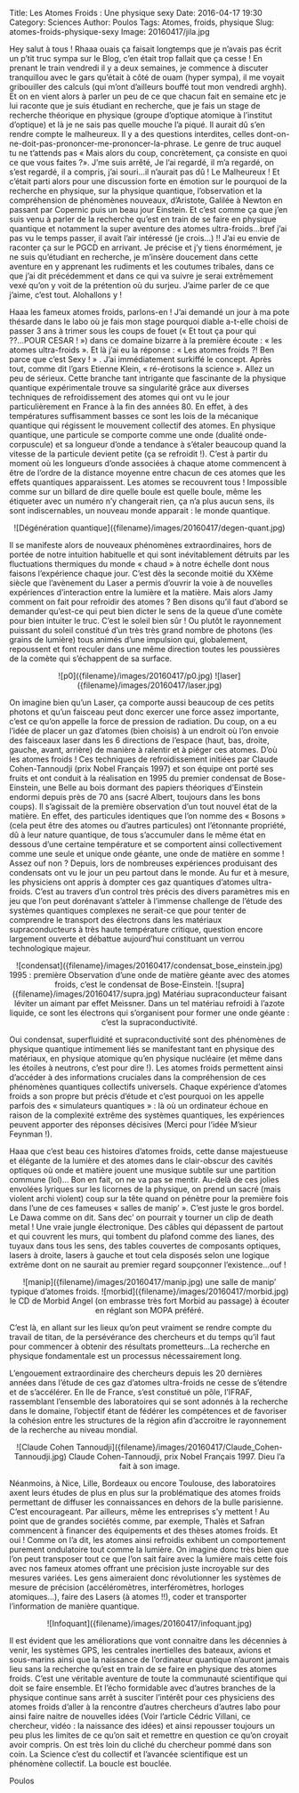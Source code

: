 Title: Les Atomes Froids : Une physique sexy
Date: 2016-04-17 19:30
Category: Sciences
Author: Poulos
Tags: Atomes, froids, physique
Slug: atomes-froids-physique-sexy
Image: 20160417/jila.jpg

Hey salut à tous ! Rhaaa ouais ça faisait longtemps que je n’avais pas écrit un p’tit truc sympa sur le Blog, c’en était trop fallait que ça cesse ! En prenant le train vendredi il y a deux semaines, je commence à discuter tranquillou avec le gars qu’était à côté de ouam (hyper sympa), il me voyait gribouiller des calculs (qui m’ont d’ailleurs bouffé tout mon vendredi arghh). Et on en vient alors à parler un peu de ce que chacun fait en semaine etc je lui raconte que je suis étudiant en recherche, que je fais un stage de recherche théorique en physique (groupe d’optique atomique à l’institut d’optique) et là je ne sais pas quelle mouche l’a piqué. Il aurait dû s’en rendre compte le malheureux. Il y a des questions interdites, celles dont-on-ne-doit-pas-prononcer-me-prononcer-la-phrase. Le genre de truc auquel tu ne t’attends pas « Mais alors du coup, concrètement, ça consiste en quoi ce que vous faites ?». J’me suis arrêté, Je l’ai regardé, il m’a regardé, on s’est regardé, il a compris, j’ai souri...il n’aurait pas dû ! Le Malheureux ! Et c’était parti alors pour une discussion forte en émotion sur le pourquoi de la recherche en physique, sur la physique quantique, l’observation et la compréhension de phénomènes nouveaux, d’Aristote, Galilée à Newton en passant par Copernic puis un beau jour Einstein. Et c’est comme ça que j’en suis venu à parler de la recherche qu’est en train de se faire en physique quantique et notamment la super aventure des atomes ultra-froids...bref j’ai pas vu le temps passer, il avait l’air intéressé (je crois...) !! J’ai eu envie de raconter ça sur le PGCD en arrivant. Je précise et j’y tiens énormément, je ne suis qu’étudiant en recherche, je m’insère doucement dans cette aventure en y apprenant les rudiments et les coutumes tribales, dans ce que j’ai dit précédemment et dans ce qui va suivre je serai extrêmement vexé qu’on y voit de la prétention où du surjeu. J’aime parler de ce que j’aime, c’est tout. Alohallons y ! 


Haaa les fameux atomes froids, parlons-en ! J’ai demandé un jour à ma pote thésarde
dans le labo où je fais mon stage pourquoi diable a-t-elle choisi de passer 3 ans à trimer sous
les coups de fouet (« Et tout ça pour qui ??...POUR CESAR ! ») dans ce domaine bizarre à la
première écoute : « les atomes ultra-froids ». Et là j’ai eu la réponse : « Les atomes froids ?!
Ben parce que c’est Sexy ! » . J’ai immédiatement surkiffé le concept. Après tout, comme dit
l’gars Etienne Klein, « ré-érotisons la science ». Allez un peu de sérieux. Cette branche tant
intrigante que fascinante de la physique quantique expérimentale trouve sa singularité grâce
aux diverses techniques de refroidissement des atomes qui ont vu le jour particulièrement
en France à la fin des années 80. En effet, à des températures suffisamment basses ce sont
les lois de la mécanique quantique qui régissent le mouvement collectif des atomes. En
physique quantique, une particule se comporte comme une onde (dualité onde-corpuscule)
et sa longueur d’onde a tendance à s’étaler beaucoup quand la vitesse de la particule devient
petite (ça se refroidit !). C’est à partir du moment où les longueurs d’onde associées à chaque
atome commencent à être de l’ordre de la distance moyenne entre chacun de ces atomes
que les effets quantiques apparaissent. Les atomes se recouvrent tous ! Impossible comme
sur un billard de dire quelle boule est quelle boule, même les étiqueter avec un numéro n’y
changerait rien, ça n’a plus aucun sens, ils sont indiscernables, un nouveau monde apparait :
le monde quantique.


<center>
	<span class="figure">
		![Dégénération quantique]({filename}/images/20160417/degen-quant.jpg)
	</span>
</center>


Il se manifeste alors de nouveaux phénomènes extraordinaires, hors de portée de notre
intuition habituelle et qui sont inévitablement détruits par les fluctuations thermiques du
monde « chaud » à notre échelle dont nous faisons l’expérience chaque jour. C’est dès la
seconde moitié du XXème siècle que l’avènement du Laser a permis d’ouvrir la voie à de
nouvelles expériences d’interaction entre la lumière et la matière. Mais alors Jamy comment
on fait pour refroidir des atomes ? Ben disons qu’il faut d’abord se demander qu’est-ce qui
peut bien dicter le sens de la queue d’une comète pour bien intuiter le truc. C’est le soleil
bien sûr ! Ou plutôt le rayonnement puissant du soleil constitué d’un très très grand nombre
de photons (les grains de lumière) tous animés d’une impulsion qui, globalement, repoussent
et font reculer dans une même direction toutes les poussières de la comète qui s’échappent
de sa surface.


<center>
	<span class="figure">
		![p0]({filename}/images/20160417/p0.jpg)
	</span>
	<span class="figure">
		![laser]({filename}/images/20160417/laser.jpg)
	</span>
</center>


On imagine bien qu’un Laser, ça comporte aussi beaucoup de ces petits photons et qu’un
faisceau peut donc exercer une force assez importante, c’est ce qu’on appelle la force de
pression de radiation. Du coup, on a eu l’idée de placer un gaz d’atomes (bien choisis) à un
endroit où l’on envoie des faisceaux laser dans les 6 directions de l’espace (haut, bas, droite,
gauche, avant, arrière) de manière à ralentir et à piéger ces atomes. D’où les atomes froids !
Ces techniques de refroidissement initiées par Claude Cohen-Tannoudji (prix Nobel
Français 1997) et son équipe ont porté ses fruits et ont conduit à la réalisation en 1995 du
premier condensat de Bose-Einstein, une Belle au bois dormant des papiers théoriques
d’Einstein endormi depuis près de 70 ans (sacré Albert, toujours dans les bons coups). Il
s’agissait de la première observation d’un tout nouvel état de la matière. En effet, des
particules identiques que l’on nomme des « Bosons » (cela peut être des atomes ou d’autres
particules) ont l’étonnante propriété, dû à leur nature quantique, de tous s’accumuler dans
le même état en dessous d’une certaine température et se comportent ainsi collectivement
comme une seule et unique onde géante, une onde de matière en somme ! Assez ouf non ?
Depuis, lors de nombreuses expériences produisant des condensats ont vu le jour un peu
partout dans le monde. Au fur et à mesure, les physiciens ont appris à dompter ces gaz
quantiques d’atomes ultra-froids. C’est au travers d’un control très précis des divers
paramètres mis en jeu que l’on peut dorénavant s’atteler à l’immense challenge de l’étude
des systèmes quantiques complexes ne serait-ce que pour tenter de comprendre le transport
des électrons dans les matériaux supraconducteurs à très haute température critique,
question encore largement ouverte et débattue aujourd’hui constituant un verrou
technologique majeur.

<center>
	<span class="figure">
		![condensat]({filename}/images/20160417/condensat_bose_einstein.jpg)
                <span class="caption">1995 : première Observation d’une onde de matière géante avec des atomes froids, c’est le condensat de Bose-Einstein.</span>
	</span>
	<span class="figure">
		![supra]({filename}/images/20160417/supra.jpg)
                <span class="caption">Matériau supraconducteur faisant léviter un aimant par effet Meissner. Dans un tel matériau refroidi à l’azote liquide, ce sont les électrons qui s’organisent pour former une onde géante : c’est la supraconductivité.</span>
	</span>
</center>

Oui condensat, superfluidité et supraconductivité sont des phénomènes de physique
quantique intimement liés se manifestant tant en physique des matériaux, en physique
atomique qu’en physique nucléaire (et même dans les étoiles à neutrons, c’est pour dire !).
Les atomes froids permettent ainsi d’accéder à des informations cruciales dans la
compréhension de ces phénomènes quantiques collectifs universels. Chaque expérience
d’atomes froids a son propre but précis d’étude et c’est pourquoi on les appelle parfois des
« simulateurs quantiques » : là où un ordinateur échoue en raison de la complexité extrême
des systèmes quantiques, les expériences peuvent apporter des réponses décisives (Merci
pour l’idée M’sieur Feynman !).

Haaa que c’est beau ces histoires d’atomes froids, cette danse majestueuse et élégante de la
lumière et des atomes dans le clair-obscur des cavités optiques où onde et matière jouent
une musique subtile sur une partition commune (lol)... Bon en fait, on ne va pas se mentir.
Au-delà de ces jolies envolées lyriques sur les licornes de la physique, on prend un sacré
(mais violent archi violent) coup sur la tête quand on pénètre pour la première fois dans
l’une de ces fameuses « salles de manip’ ». C’est juste le gros bordel. Le Dawa comme on dit.
Sans dec’ on pourrait y tourner un clip de death metal ! Une vraie jungle électronique. Des
câbles qui dépassent de partout et qui couvrent les murs, qui tombent du plafond comme
des lianes, des tuyaux dans tous les sens, des tables couvertes de composants optiques, lasers
à droite, lasers à gauche et tout cela disposés selon une logique extrême dont on ne saurait
au premier regard soupçonner l’existence...ouf !

<center>
	<span class="figure">
		![manip]({filename}/images/20160417/manip.jpg)
                <span class="caption">une salle de manip’ typique d’atomes froids.</span>
	</span>
	<span class="figure">
		![morbid]({filename}/images/20160417/morbid.jpg)
                <span class="caption">le CD de Morbid Angel (on embrasse très fort Morbid au passage) à
écouter en réglant son MOPA préféré.</span>
	</span>
</center>

C’est là, en allant sur les lieux qu’on peut vraiment se rendre compte du travail de titan, de
la persévérance des chercheurs et du temps qu’il faut pour commencer à obtenir des résultats
prometteurs...La recherche en physique fondamentale est un processus nécessairement
long.

L’engouement extraordinaire des chercheurs depuis les 20 dernières années dans
l’étude de ces gaz d’atomes ultra-froids ne cesse de s’étendre et de s’accélérer. En Ile de
France, s’est constitué un pôle, l’IFRAF, rassemblant l’ensemble des laboratoires qui se sont
adonnés à la recherche dans le domaine, l’objectif étant de fédérer les compétences et de
favoriser la cohésion entre les structures de la région afin d’accroitre le rayonnement de la
recherche au niveau mondial.

<center>
	<span class="figure">
		![Claude Cohen Tannoudji]({filename}/images/20160417/Claude_Cohen-Tannoudji.jpg)
                <span class="caption">Claude Cohen-Tannoudji, prix Nobel Français 1997. Dieu l’a fait à son image.</span>
	</span>
</center>

Néanmoins, à Nice, Lille, Bordeaux ou encore Toulouse, des laboratoires axent leurs études
de plus en plus sur la problématique des atomes froids permettant de diffuser les
connaissances en dehors de la bulle parisienne. C’est encourageant. Par ailleurs, même les
entreprises s’y mettent ! Au point que de grandes sociétés comme, par exemple, Thalès et
Safran commencent à financer des équipements et des thèses atomes froids. Et oui ! Comme
on l’a dit, les atomes ainsi refroidis exhibent un comportement purement ondulatoire tout
comme la lumière. On imagine donc très bien que l’on peut transposer tout ce que l’on sait
faire avec la lumière mais cette fois avec nos fameux atomes offrant une précision juste
incroyable sur des mesures variées. Les gens aimeraient donc révolutionner les systèmes de
mesure de précision (accéléromètres, interféromètres, horloges atomiques...), faire des
Lasers (à atomes !!), coder et transporter l’information de manière quantique.

<center>
	<span class="figure">
		![Infoquant]({filename}/images/20160417/infoquant.jpg)
	</span>
</center>

Il est évident que les améliorations que vont connaitre dans les décennies à venir, les
systèmes GPS, les centrales inertielles des bateaux, avions et sous-marins ainsi que la
naissance de l’ordinateur quantique n’auront jamais lieu sans la recherche qu’est en train de
se faire en physique des atomes froids. C’est une véritable aventure de toute la communauté
scientifique qui doit se faire ensemble. Et l’écho formidable avec d’autres branches de la
physique continue sans arrêt à susciter l’intérêt pour ces physiciens des atomes froids d’aller
à la rencontre d’autres chercheurs d’autres labo pour ainsi faire naitre de nouvelles idées
(Voir l’article Cédric Villani, ce chercheur, vidéo : la naissance des idées) et ainsi repousser
toujours un peu plus les limites de ce qu’on sait et remettre en question ce qu’on croyait
avoir compris. On est très loin du cliché du chercheur pommé dans son coin. La Science
c’est du collectif et l’avancée scientifique est un phénomène collectif. La boucle est bouclée.

Poulos